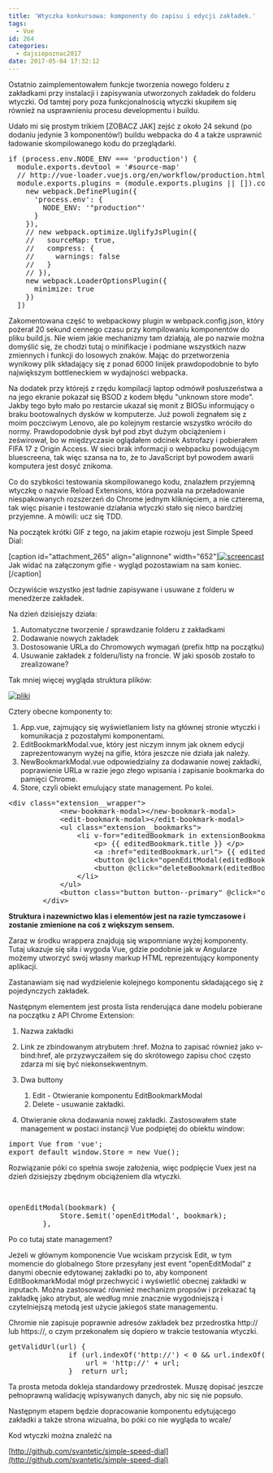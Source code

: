 ```yaml
---
title: 'Wtyczka konkursowa: komponenty do zapisu i edycji zakładek.'
tags:
  - Vue
id: 264
categories:
  - dajsiepoznac2017
date: 2017-05-04 17:32:12
---
```


Ostatnio zaimplementowałem funkcje tworzenia nowego folderu z zakładkami przy instalacji i zapisywania utworzonych zakładek do folderu wtyczki. Od tamtej pory poza funkcjonalnością wtyczki skupiłem się również na usprawnieniu procesu developmentu i buildu.

Udało mi się prostym trikiem [ZOBACZ JAK] zejść z około 24 sekund (po dodaniu jedynie 3 komponentów!) buildu webpacka do 4 a także usprawnić ładowanie skompilowanego kodu do przeglądarki.
<pre class="EnlighterJSRAW" data-enlighter-language="js">if (process.env.NODE_ENV === 'production') {
  module.exports.devtool = '#source-map'
  // http://vue-loader.vuejs.org/en/workflow/production.html
  module.exports.plugins = (module.exports.plugins || []).concat([
    new webpack.DefinePlugin({
      'process.env': {
        NODE_ENV: '"production"'
      }
    }),
    // new webpack.optimize.UglifyJsPlugin({
    //   sourceMap: true,
    //   compress: {
    //     warnings: false
    //   }
    // }),
    new webpack.LoaderOptionsPlugin({
      minimize: true
    })
  ])</pre>
Zakomentowana część to webpackowy plugin w webpack.config.json, który pożerał 20 sekund cennego czasu przy kompilowaniu komponentów do pliku build.js. Nie wiem jakie mechanizmy tam działają, ale po nazwie można domyślić się, że chodzi tutaj o minifikacje i podmiane wszystkich nazw zmiennych i funkcji do losowych znaków. Mając do przetworzenia wynikowy plik składający się z ponad 6000 linijek prawdopodobnie to było największym bottleneckiem w wydajności webpacka.

Na dodatek przy którejś z rzędu kompilacji laptop odmówił posłuszeństwa a na jego ekranie pokazał się BSOD z kodem błędu "unknown store mode". Jakby tego było mało po restarcie ukazał się monit z BIOSu informujący o braku bootowalnych dysków w komputerze. Już powoli żegnałem się z moim poczciwym Lenovo, ale po kolejnym restarcie wszystko wróciło do normy. Prawdopodobnie dysk był pod zbyt dużym obciążeniem i ześwirował, bo w międzyczasie oglądałem odcinek Astrofazy i pobierałem FIFA 17 z Origin Access. W sieci brak informacji o webpacku powodującym bluescreena, tak więc szansa na to, że to JavaScript był powodem awarii komputera jest dosyć znikoma.

Co do szybkości testowania skompilowanego kodu, znalazłem przyjemną wtyczkę o nazwie Reload Extensions, która pozwala na przeładowanie niespakowanych rozszerzeń do Chrome jednym kliknięciem, a nie czterema, tak więc pisanie i testowanie działania wtyczki stało się nieco bardziej przyjemne. A mówili: ucz się TDD.

Na początek krótki GIF z tego, na jakim etapie rozwoju jest Simple Speed Dial:

[caption id="attachment_265" align="alignnone" width="652"][![screencast](http://arkadiuszm.pl/wp-content/uploads/2017/04/screencast.gif)](http://arkadiuszm.pl/wp-content/uploads/2017/04/screencast.gif) Jak widać na załączonym gifie - wygląd pozostawiam na sam koniec.[/caption]

Oczywiście wszystko jest ładnie zapisywane i usuwane z folderu w menedżerze zakładek.

Na dzień dzisiejszy działa:

1.  Automatyczne tworzenie / sprawdzanie folderu z zakładkami
2.  Dodawanie nowych zakładek
3.  Dostosowanie URLa do Chromowych wymagań (prefix http na początku)
4.  Usuwanie zakładek z folderu/listy na froncie.
W jaki sposób zostało to zrealizowane?

Tak mniej więcej wygląda struktura plików:

[![pliki](http://arkadiuszm.pl/wp-content/uploads/2017/04/pliki.png)](http://arkadiuszm.pl/wp-content/uploads/2017/04/pliki.png)

Cztery obecne komponenty to:

1.  App.vue, zajmujący się wyświetlaniem listy na głównej stronie wtyczki i komunikacja z pozostałymi komponentami.
2.  EditBookmarkModal.vue, który jest niczym innym jak oknem edycji zaprezentowanym wyżej na gifie, która jeszcze nie działa jak należy.
3.  NewBookmarkModal.vue odpowiedzialny za dodawanie nowej zakładki, poprawienie URLa w razie jego złego wpisania i zapisanie bookmarka do pamięci Chrome.
4.  Store, czyli obiekt emulujący state management.
Po kolei.
<pre class="EnlighterJSRAW" data-enlighter-language="html">&lt;div class="extension__wrapper"&gt;
            &lt;new-bookmark-modal&gt;&lt;/new-bookmark-modal&gt;
            &lt;edit-bookmark-modal&gt;&lt;/edit-bookmark-modal&gt;
            &lt;ul class="extension__bookmarks"&gt;
                &lt;li v-for="editedBookmark in extensionBookmarks" class="extension__bookmark"&gt;
                    &lt;p&gt; {{ editedBookmark.title }} &lt;/p&gt;
                    &lt;a :href="editedBookmark.url"&gt; {{ editedBookmark.url }}&lt;/a&gt;
                    &lt;button @click="openEditModal(editedBookmark)"&gt; Edit &lt;/button&gt;
                    &lt;button @click="deleteBookmark(editedBookmark)"&gt; DELETE &lt;/button&gt;
                &lt;/li&gt;
            &lt;/ul&gt;
            &lt;button class="button button--primary" @click="openNewBookmarkModal"&gt; Add new bookmark&lt;/button&gt;
        &lt;/div&gt;</pre>
**Struktura i nazewnictwo klas i elementów jest na razie tymczasowe i zostanie zmienione na coś z większym sensem.**

Zaraz w środku wrappera znajdują się wspomniane wyżej komponenty. Tutaj ukazuje się siła i wygoda Vue, gdzie podobnie jak w Angularze możemy utworzyć swój własny markup HTML reprezentujący komponenty aplikacji.

Zastanawiam się nad wydzielenie kolejnego komponentu składającego się z pojedynczych zakładek.

Następnym elementem jest prosta lista renderująca dane modelu pobierane na początku z API Chrome Extension:

1.  Nazwa zakładki
2.  Link ze zbindowanym atrybutem :href. Można to zapisać również jako v-bind:href, ale przyzwyczaiłem się do skrótowego zapisu choć często zdarza mi się być niekonsekwentnym.
3.  Dwa buttony

    1.  Edit - Otwieranie komponentu EditBookmarkModal
    2.  Delete - usuwanie zakładki.

4.  Otwieranie okna dodawania nowej zakładki.
Zastosowałem state management w postaci instancji Vue podpiętej do obiektu window:
<pre class="EnlighterJSRAW" data-enlighter-language="js">import Vue from 'vue';
export default window.Store = new Vue();</pre>
Rozwiązanie póki co spełnia swoje założenia, więc podpięcie Vuex jest na dzień dzisiejszy zbędnym obciążeniem dla wtyczki.

&nbsp;
<pre class="EnlighterJSRAW" data-enlighter-language="js">openEditModal(bookmark) {
            Store.$emit('openEditModal', bookmark);
        },</pre>
Po co tutaj state management?

Jeżeli w głównym komponencie Vue wciskam przycisk Edit, w tym momencie do globalnego Store przesyłany jest event "openEditModal" z danymi obecnie edytowanej zakładki po to, aby komponent EditBookmarkModal mógł przechwycić i wyświetlić obecnej zakładki w inputach. Można zastosować również mechanizm propsów i przekazać tą zakładkę jako atrybut, ale według mnie znacznie wygodniejszą i czytelniejszą metodą jest użycie jakiegoś state managementu.

Chromie nie zapisuje poprawnie adresów zakładek bez przedrostka http:// lub https://, o czym przekonałem się dopiero w trakcie testowania wtyczki.
<pre class="EnlighterJSRAW" data-enlighter-language="js">getValidUrl(url) {
              if (url.indexOf('http://') &lt; 0 &amp;&amp; url.indexOf('https://') &lt; 0) {
                  url = 'http://' + url;
              }  return url;</pre>
Ta prosta metoda dokleja standardowy przedrostek. Muszę dopisać jeszcze pełnoprawną walidację wpisywanych danych, aby nic się nie popsuło.

Następnym etapem będzie dopracowanie komponentu edytującego zakładki a także strona wizualna, bo póki co nie wygląda to wcale/

Kod wtyczki można znaleźć na

[http://github.com/svantetic/simple-speed-dial](http://github.com/svantetic/simple-speed-dial)

&nbsp;